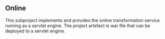 ## Online

This subproject implements and provides the online transformation service running as a servlet engine.
The project artefact is war file that can be deployed to a servlet engine.